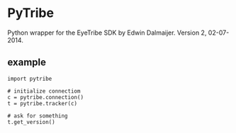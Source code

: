 PyTribe
=======

Python wrapper for the EyeTribe SDK by Edwin Dalmaijer. Version 2, 02-07-2014.


example
-------

    import pytribe
    
    # initialize connectiom
    c = pytribe.connection()
    t = pytribe.tracker(c)
    
    # ask for something
    t.get_version()

